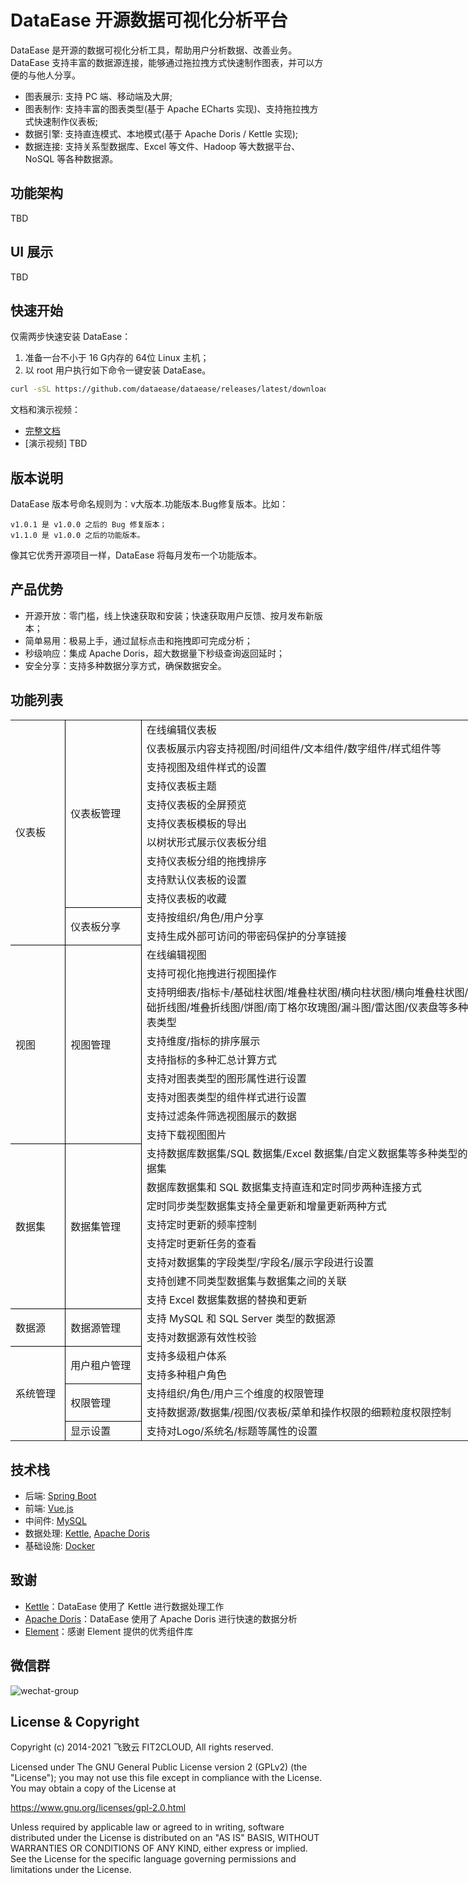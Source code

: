 # DataEase 开源数据可视化分析平台

DataEase 是开源的数据可视化分析工具，帮助用户分析数据、改善业务。DataEase 支持丰富的数据源连接，能够通过拖拉拽方式快速制作图表，并可以方便的与他人分享。

- 图表展示: 支持 PC 端、移动端及大屏;
- 图表制作: 支持丰富的图表类型(基于 Apache ECharts 实现)、支持拖拉拽方式快速制作仪表板;
- 数据引擎: 支持直连模式、本地模式(基于 Apache Doris / Kettle 实现);
- 数据连接: 支持关系型数据库、Excel 等文件、Hadoop 等大数据平台、NoSQL 等各种数据源。

## 功能架构

TBD

## UI 展示

TBD

## 快速开始

仅需两步快速安装 DataEase：

1.  准备一台不小于 16 G内存的 64位 Linux 主机；
2.  以 root 用户执行如下命令一键安装 DataEase。

```sh
curl -sSL https://github.com/dataease/dataease/releases/latest/download/quick_start.sh | sh
```

文档和演示视频：

-   [完整文档](https://dataease.io/docs/)
-   [演示视频] TBD

## 版本说明

DataEase 版本号命名规则为：v大版本.功能版本.Bug修复版本。比如：

```text
v1.0.1 是 v1.0.0 之后的 Bug 修复版本；
v1.1.0 是 v1.0.0 之后的功能版本。
```

像其它优秀开源项目一样，DataEase 将每月发布一个功能版本。

## 产品优势

- 开源开放：零门槛，线上快速获取和安装；快速获取用户反馈、按月发布新版本；
- 简单易用：极易上手，通过鼠标点击和拖拽即可完成分析；
- 秒级响应：集成 Apache Doris，超大数据量下秒级查询返回延时；
- 安全分享：支持多种数据分享方式，确保数据安全。

## 功能列表

<body link="blue" vlink="purple" class="xl65">
<table width="577.40" border="0" cellpadding="0" cellspacing="0" style='width:577.40pt;border-collapse:collapse;'>
   <col width="56.80" style='mso-width-source:userset;mso-width-alt:2423;'/>
   <col width="83.60" class="xl65" style='mso-width-source:userset;mso-width-alt:3566;'/>
   <col width="437" class="xl66" style='mso-width-source:userset;mso-width-alt:18645;'/>
   <tr height="18" style='height:18.00pt;'>
    <td class="xl67" height="216" width="56.80" rowspan="12" style='height:216.00pt;width:56.80pt;border-right:.5pt solid windowtext;border-bottom:.5pt solid windowtext;' x:str>仪表板</td>
    <td class="xl68" width="83.60" rowspan="10" style='width:83.60pt;border-right:.5pt solid windowtext;border-bottom:.5pt solid windowtext;' x:str>仪表板管理</td>
    <td class="xl69" width="437" style='width:437.00pt;' x:str>在线编辑仪表板</td>
   </tr>
   <tr height="18" style='height:18.00pt;'>
    <td class="xl69" x:str>仪表板展示内容支持视图/时间组件/文本组件/数字组件/样式组件等</td>
   </tr>
   <tr height="18" style='height:18.00pt;'>
    <td class="xl69" x:str>支持视图及组件样式的设置</td>
   </tr>
   <tr height="18" style='height:18.00pt;'>
    <td class="xl69" x:str>支持仪表板主题</td>
   </tr>
   <tr height="18" style='height:18.00pt;'>
    <td class="xl69" x:str>支持仪表板的全屏预览</td>
   </tr>
   <tr height="18" style='height:18.00pt;'>
    <td class="xl69" x:str>支持仪表板模板的导出</td>
   </tr>
   <tr height="18" style='height:18.00pt;'>
    <td class="xl69" x:str>以树状形式展示仪表板分组</td>
   </tr>
   <tr height="18" style='height:18.00pt;'>
    <td class="xl69" x:str>支持仪表板分组的拖拽排序</td>
   </tr>
   <tr height="18" style='height:18.00pt;'>
    <td class="xl69" x:str>支持默认仪表板的设置</td>
   </tr>
   <tr height="18" style='height:18.00pt;'>
    <td class="xl69" x:str>支持仪表板的收藏</td>
   </tr>
   <tr height="18" style='height:18.00pt;'>
    <td class="xl68" rowspan="2" style='border-right:.5pt solid windowtext;border-bottom:.5pt solid windowtext;' x:str>仪表板分享</td>
    <td class="xl69" x:str>支持按组织/角色/用户分享</td>
   </tr>
   <tr height="18" style='height:18.00pt;'>
    <td class="xl69" x:str>支持生成外部可访问的带密码保护的分享链接</td>
   </tr>
   <tr height="18" style='height:18.00pt;'>
    <td class="xl67" height="180" rowspan="9" style='height:180.00pt;border-right:.5pt solid windowtext;border-bottom:.5pt solid windowtext;' x:str>视图</td>
    <td class="xl68" rowspan="9" style='border-right:.5pt solid windowtext;border-bottom:.5pt solid windowtext;' x:str>视图管理</td>
    <td class="xl69" x:str>在线编辑视图</td>
   </tr>
   <tr height="18" style='height:18.00pt;'>
    <td class="xl70" x:str>支持可视化拖拽进行视图操作</td>
   </tr>
   <tr height="36" style='height:36.00pt;'>
    <td class="xl70" x:str>支持明细表/指标卡/基础柱状图/堆叠柱状图/横向柱状图/横向堆叠柱状图/基础折线图/堆叠折线图/饼图/南丁格尔玫瑰图/漏斗图/雷达图/仪表盘等多种图表类型</td>
   </tr>
   <tr height="18" style='height:18.00pt;'>
    <td class="xl70" x:str>支持维度/指标的排序展示</td>
   </tr>
   <tr height="18" style='height:18.00pt;'>
    <td class="xl70" x:str>支持指标的多种汇总计算方式</td>
   </tr>
   <tr height="18" style='height:18.00pt;'>
    <td class="xl70" x:str>支持对图表类型的图形属性进行设置</td>
   </tr>
   <tr height="18" style='height:18.00pt;'>
    <td class="xl70" x:str>支持对图表类型的组件样式进行设置</td>
   </tr>
   <tr height="18" style='height:18.00pt;'>
    <td class="xl70" x:str>支持过滤条件筛选视图展示的数据</td>
   </tr>
   <tr height="18" style='height:18.00pt;'>
    <td class="xl70" x:str>支持下载视图图片</td>
   </tr>
   <tr height="18" style='height:18.00pt;'>
    <td class="xl67" height="144" rowspan="8" style='height:144.00pt;border-right:.5pt solid windowtext;border-bottom:.5pt solid windowtext;' x:str>数据集</td>
    <td class="xl68" rowspan="8" style='border-right:.5pt solid windowtext;border-bottom:.5pt solid windowtext;' x:str>数据集管理</td>
    <td class="xl70" x:str>支持数据库数据集/SQL 数据集/Excel 数据集/自定义数据集等多种类型的数据集</td>
   </tr>
   <tr height="18" style='height:18.00pt;'>
    <td class="xl70" x:str>数据库数据集和 SQL 数据集支持直连和定时同步两种连接方式</td>
   </tr>
   <tr height="18" style='height:18.00pt;'>
    <td class="xl70" x:str>定时同步类型数据集支持全量更新和增量更新两种方式</td>
   </tr>
   <tr height="18" style='height:18.00pt;'>
    <td class="xl70" x:str>支持定时更新的频率控制</td>
   </tr>
   <tr height="18" style='height:18.00pt;'>
    <td class="xl70" x:str>支持定时更新任务的查看</td>
   </tr>
   <tr height="18" style='height:18.00pt;'>
    <td class="xl70" x:str>支持对数据集的字段类型/字段名/展示字段进行设置</td>
   </tr>
   <tr height="18" style='height:18.00pt;'>
    <td class="xl70" x:str>支持创建不同类型数据集与数据集之间的关联</td>
   </tr>
   <tr height="18" style='height:18.00pt;'>
    <td class="xl70" x:str>支持 Excel 数据集数据的替换和更新</td>
   </tr>
   <tr height="18" style='height:18.00pt;'>
    <td class="xl67" height="36" rowspan="2" style='height:36.00pt;border-right:.5pt solid windowtext;border-bottom:.5pt solid windowtext;' x:str>数据源</td>
    <td class="xl68" rowspan="2" style='border-right:.5pt solid windowtext;border-bottom:.5pt solid windowtext;' x:str>数据源管理</td>
    <td class="xl70" x:str>支持 MySQL 和 SQL Server 类型的数据源</td>
   </tr>
   <tr height="18" style='height:18.00pt;'>
    <td class="xl70" x:str>支持对数据源有效性校验</td>
   </tr>
   <tr height="18" style='height:18.00pt;'>
    <td class="xl67" height="90" rowspan="5" style='height:90.00pt;border-right:.5pt solid windowtext;' x:str>系统管理</td>
    <td class="xl68" rowspan="2" style='border-right:.5pt solid windowtext;border-bottom:.5pt solid windowtext;' x:str>用户租户管理</td>
    <td class="xl70" x:str>支持多级租户体系</td>
   </tr>
   <tr height="18" style='height:18.00pt;'>
    <td class="xl70" x:str>支持多种租户角色</td>
   </tr>
   <tr height="18" style='height:18.00pt;'>
    <td class="xl68" rowspan="2" style='border-right:.5pt solid windowtext;border-bottom:.5pt solid windowtext;' x:str>权限管理</td>
    <td class="xl70" x:str>支持组织/角色/用户三个维度的权限管理</td>
   </tr>
   <tr height="18" style='height:18.00pt;'>
    <td class="xl70" x:str>支持数据源/数据集/视图/仪表板/菜单和操作权限的细颗粒度权限控制</td>
   </tr>
   <tr height="18" style='height:18.00pt;'>
    <td class="xl68" style='border-right:.5pt solid windowtext;' x:str>显示设置</td>
    <td class="xl70" x:str>支持对Logo/系统名/标题等属性的设置</td>
   </tr>
  </table>
</body>


## 技术栈

-   后端: [Spring Boot](https://www.tutorialspoint.com/spring_boot/spring_boot_introduction.htm)
-   前端: [Vue.js](https://vuejs.org/)
-   中间件: [MySQL](https://www.mysql.com/)
-   数据处理: [Kettle](https://community.hitachivantara.com/s/article/data-integration-kettle/), [Apache Doris](https://doris.apache.org/)
-   基础设施: [Docker](https://www.docker.com/)

## 致谢

-   [Kettle](https://community.hitachivantara.com/s/article/data-integration-kettle/)：DataEase 使用了 Kettle 进行数据处理工作
-   [Apache Doris](https://doris.apache.org/)：DataEase 使用了 Apache Doris 进行快速的数据分析
-   [Element](https://element.eleme.cn/#/)：感谢 Element 提供的优秀组件库

## 微信群

![wechat-group](https://dataease.oss-cn-hangzhou.aliyuncs.com/img/wechat-group.png)


## License & Copyright

Copyright (c) 2014-2021 飞致云 FIT2CLOUD, All rights reserved.

Licensed under The GNU General Public License version 2 (GPLv2)  (the "License"); you may not use this file except in compliance with the License. You may obtain a copy of the License at

<https://www.gnu.org/licenses/gpl-2.0.html>

Unless required by applicable law or agreed to in writing, software distributed under the License is distributed on an "AS IS" BASIS, WITHOUT WARRANTIES OR CONDITIONS OF ANY KIND, either express or implied. See the License for the specific language governing permissions and limitations under the License.


